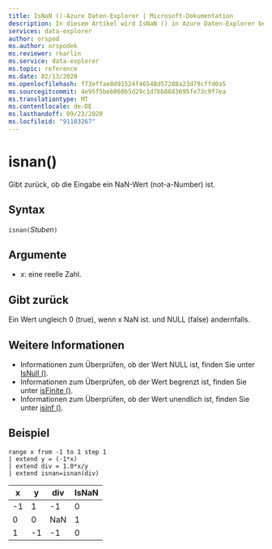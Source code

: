 ```yaml
---
title: IsNaN ()-Azure Daten-Explorer | Microsoft-Dokumentation
description: In diesem Artikel wird IsNaN () in Azure Daten-Explorer beschrieben.
services: data-explorer
author: orspod
ms.author: orspodek
ms.reviewer: rkarlin
ms.service: data-explorer
ms.topic: reference
ms.date: 02/13/2020
ms.openlocfilehash: f73effae8d91524f46548d57288a23d79cffd0a5
ms.sourcegitcommit: 4e95f5beb060b5d29c1d7bb8683695fe73c9f7ea
ms.translationtype: MT
ms.contentlocale: de-DE
ms.lasthandoff: 09/23/2020
ms.locfileid: "91103267"
---
```

# <a name="isnan"></a>isnan()

Gibt zurück, ob die Eingabe ein NaN-Wert (not-a-Number) ist.  

## <a name="syntax"></a>Syntax

`isnan(`*Stuben*`)`

## <a name="arguments"></a>Argumente

* *x*: eine reelle Zahl.

## <a name="returns"></a>Gibt zurück

Ein Wert ungleich 0 (true), wenn x NaN ist. und NULL (false) andernfalls.

## <a name="see-also"></a>Weitere Informationen

* Informationen zum Überprüfen, ob der Wert NULL ist, finden Sie unter [IsNull ()](isnullfunction.md).
* Informationen zum Überprüfen, ob der Wert begrenzt ist, finden Sie unter [isFinite ()](isfinitefunction.md).
* Informationen zum Überprüfen, ob der Wert unendlich ist, finden Sie unter [isinf ()](isinffunction.md).

## <a name="example"></a>Beispiel

```kusto
range x from -1 to 1 step 1
| extend y = (-1*x) 
| extend div = 1.0*x/y
| extend isnan=isnan(div)
```

|x|y|div|IsNaN|
|---|---|---|---|
|-1|1|-1|0|
|0|0|NaN|1|
|1|-1|-1|0|